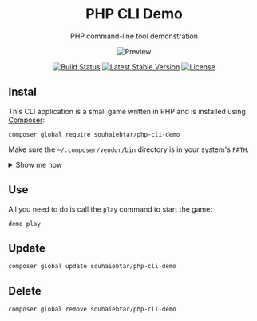 <h1 align="center">PHP CLI Demo</h1>

<p align="center">PHP command-line tool demonstration</p>

<p align="center">
    <img alt="Preview" src="/art/preview.png">
    <p align="center">
        <a href="https://github.com/souhaiebtar/php-cli-demo/actions"><img alt="Build Status" src="https://github.com/souhaiebtar/php-cli-demo/workflows/CI/badge.svg"></a>
        <a href="//packagist.org/packages/souhaiebtar/php-cli-demo"><img alt="Latest Stable Version" src="https://poser.pugx.org/souhaiebtar/php-cli-demo/v"></a>
        <a href="//packagist.org/packages/souhaiebtar/php-cli-demo"><img alt="License" src="https://poser.pugx.org/souhaiebtar/php-cli-demo/license"></a>
    </p>
</p>

## Instal

This CLI application is a small game written in PHP and is installed using [Composer](https://getcomposer.org):

```
composer global require souhaiebtar/php-cli-demo
```

Make sure the `~/.composer/vendor/bin` directory is in your system's `PATH`.

<details>
<summary>Show me how</summary>

If it's not already there, add the following line to your Bash configuration file (usually `~/.bash_profile`, `~/.bashrc`, `~/.zshrc`, etc.):

```
export PATH=~/.composer/vendor/bin:$PATH
```

If the file doesn't exist, create it.

Run the following command on the file you've just updated for the change to take effect:

```
source ~/.bash_profile
```
</details>

## Use

All you need to do is call the `play` command to start the game:

```
demo play
```

## Update

```
composer global update souhaiebtar/php-cli-demo
```

## Delete

```
composer global remove souhaiebtar/php-cli-demo
```
